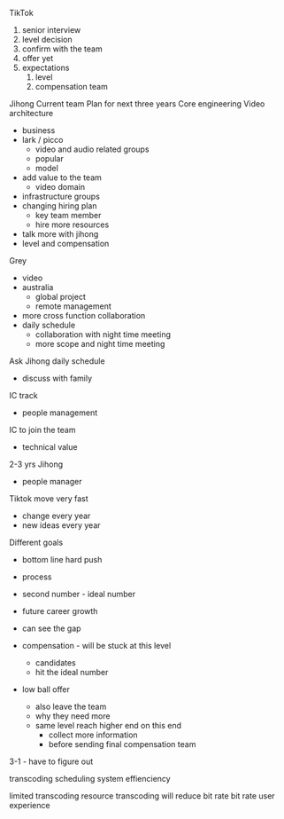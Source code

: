 TikTok
1. senior interview
1. level decision
1. confirm with the team
1. offer yet
1. expectations
   1. level
   1. compensation team

Jihong
Current team 
Plan for next three years
Core engineering
Video architecture
- business
- lark / picco
  - video and audio related groups
  - popular 
  - model
- add value to the team
  - video domain
- infrastructure groups
- changing hiring plan
  - key team member
  - hire more resources
- talk more with jihong
- level and compensation

Grey

- video 
- australia
  - global project
  - remote management
- more cross function collaboration
- daily schedule
  - collaboration with night time meeting
  - more scope and night time meeting


Ask Jihong daily schedule
- discuss with family

IC track
- people management

IC to join the team
- technical value

2-3 yrs Jihong
- people manager

Tiktok move very fast
- change every year
- new ideas every year

Different goals
- bottom line hard push
- process
- second number - ideal number
- future career growth
- can see the gap

- compensation - will be stuck at this level
  - candidates
  - hit the ideal number

- low ball offer
  - also leave the team
  - why they need more
  - same level reach higher end on this end
    - collect more information
    - before sending final compensation team

3-1 - have to figure out 

transcoding scheduling system
effienciency

limited transcoding resource
transcoding will reduce bit rate
bit rate user experience